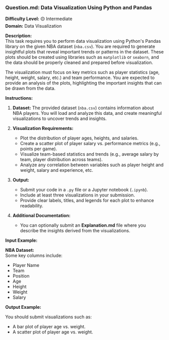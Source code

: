 ### **Question.md: Data Visualization Using Python and Pandas**

**Difficulty Level:** 🟡 Intermediate  
**Domain:** Data Visualization

**Description:**  
This task requires you to perform data visualization using Python's Pandas library on the given NBA dataset (`nba.csv`). You are required to generate insightful plots that reveal important trends or patterns in the dataset. These plots should be created using libraries such as `matplotlib` or `seaborn`, and the data should be properly cleaned and prepared before visualization.

The visualization must focus on key metrics such as player statistics (age, height, weight, salary, etc.) and team performance. You are expected to provide an analysis of the plots, highlighting the important insights that can be drawn from the data.

**Instructions:**

1. **Dataset:** The provided dataset (`nba.csv`) contains information about NBA players. You will load and analyze this data, and create meaningful visualizations to uncover trends and insights.
2. **Visualization Requirements:**

   - Plot the distribution of player ages, heights, and salaries.
   - Create a scatter plot of player salary vs. performance metrics (e.g., points per game).
   - Visualize team-based statistics and trends (e.g., average salary by team, player distribution across teams).
   - Analyze any correlation between variables such as player height and weight, salary and experience, etc.

3. **Output:**

   - Submit your code in a `.py` file or a Jupyter notebook (`.ipynb`).
   - Include at least three visualizations in your submission.
   - Provide clear labels, titles, and legends for each plot to enhance readability.

4. **Additional Documentation:**
   - You can optionally submit an **Explanation.md** file where you describe the insights derived from the visualizations.

**Input Example:**

**NBA Dataset:**  
Some key columns include:

- Player Name
- Team
- Position
- Age
- Height
- Weight
- Salary

**Output Example:**

You should submit visualizations such as:

- A bar plot of player age vs. weight.
- A scatter plot of player age vs. weight.
